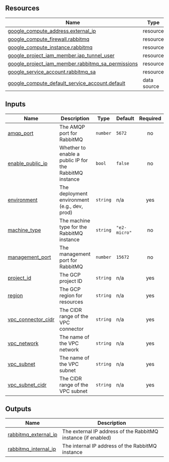 <!-- BEGIN_TF_DOCS -->

## Resources

| Name                                                                                                                                                                | Type        |
| ------------------------------------------------------------------------------------------------------------------------------------------------------------------- | ----------- |
| [google_compute_address.external_ip](https://registry.terraform.io/providers/hashicorp/google/latest/docs/resources/compute_address)                                | resource    |
| [google_compute_firewall.rabbitmq](https://registry.terraform.io/providers/hashicorp/google/latest/docs/resources/compute_firewall)                                 | resource    |
| [google_compute_instance.rabbitmq](https://registry.terraform.io/providers/hashicorp/google/latest/docs/resources/compute_instance)                                 | resource    |
| [google_project_iam_member.iap_tunnel_user](https://registry.terraform.io/providers/hashicorp/google/latest/docs/resources/project_iam_member)                      | resource    |
| [google_project_iam_member.rabbitmq_sa_permissions](https://registry.terraform.io/providers/hashicorp/google/latest/docs/resources/project_iam_member)              | resource    |
| [google_service_account.rabbitmq_sa](https://registry.terraform.io/providers/hashicorp/google/latest/docs/resources/service_account)                                | resource    |
| [google_compute_default_service_account.default](https://registry.terraform.io/providers/hashicorp/google/latest/docs/data-sources/compute_default_service_account) | data source |

## Inputs

| Name                                                                                    | Description                                             | Type     | Default      | Required |
| --------------------------------------------------------------------------------------- | ------------------------------------------------------- | -------- | ------------ | :------: |
| <a name="input_amqp_port"></a> [amqp_port](#input_amqp_port)                            | The AMQP port for RabbitMQ                              | `number` | `5672`       |    no    |
| <a name="input_enable_public_ip"></a> [enable_public_ip](#input_enable_public_ip)       | Whether to enable a public IP for the RabbitMQ instance | `bool`   | `false`      |    no    |
| <a name="input_environment"></a> [environment](#input_environment)                      | The deployment environment (e.g., dev, prod)            | `string` | n/a          |   yes    |
| <a name="input_machine_type"></a> [machine_type](#input_machine_type)                   | The machine type for the RabbitMQ instance              | `string` | `"e2-micro"` |    no    |
| <a name="input_management_port"></a> [management_port](#input_management_port)          | The management port for RabbitMQ                        | `number` | `15672`      |    no    |
| <a name="input_project_id"></a> [project_id](#input_project_id)                         | The GCP project ID                                      | `string` | n/a          |   yes    |
| <a name="input_region"></a> [region](#input_region)                                     | The GCP region for resources                            | `string` | n/a          |   yes    |
| <a name="input_vpc_connector_cidr"></a> [vpc_connector_cidr](#input_vpc_connector_cidr) | The CIDR range of the VPC connector                     | `string` | n/a          |   yes    |
| <a name="input_vpc_network"></a> [vpc_network](#input_vpc_network)                      | The name of the VPC network                             | `string` | n/a          |   yes    |
| <a name="input_vpc_subnet"></a> [vpc_subnet](#input_vpc_subnet)                         | The name of the VPC subnet                              | `string` | n/a          |   yes    |
| <a name="input_vpc_subnet_cidr"></a> [vpc_subnet_cidr](#input_vpc_subnet_cidr)          | The CIDR range of the VPC subnet                        | `string` | n/a          |   yes    |

## Outputs

| Name                                                                                            | Description                                                   |
| ----------------------------------------------------------------------------------------------- | ------------------------------------------------------------- |
| <a name="output_rabbitmq_external_ip"></a> [rabbitmq_external_ip](#output_rabbitmq_external_ip) | The external IP address of the RabbitMQ instance (if enabled) |
| <a name="output_rabbitmq_internal_ip"></a> [rabbitmq_internal_ip](#output_rabbitmq_internal_ip) | The internal IP address of the RabbitMQ instance              |

<!-- END_TF_DOCS -->
